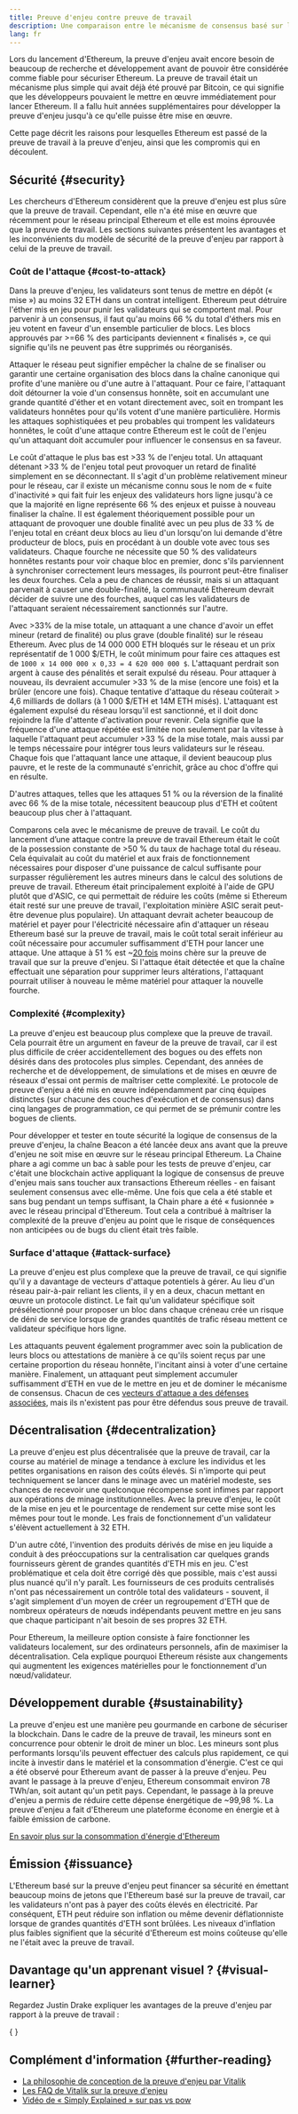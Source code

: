 ```yaml
---
title: Preuve d'enjeu contre preuve de travail
description: Une comparaison entre le mécanisme de consensus basé sur la preuve d'enjeu et la preuve de travail d'Ethereum
lang: fr
---
```


Lors du lancement d'Ethereum, la preuve d'enjeu avait encore besoin de beaucoup de recherche et développement avant de pouvoir être considérée comme fiable pour sécuriser Ethereum. La preuve de travail était un mécanisme plus simple qui avait déjà été prouvé par Bitcoin, ce qui signifie que les développeurs pouvaient le mettre en œuvre immédiatement pour lancer Ethereum. Il a fallu huit années supplémentaires pour développer la preuve d'enjeu jusqu'à ce qu'elle puisse être mise en œuvre.

Cette page décrit les raisons pour lesquelles Ethereum est passé de la preuve de travail à la preuve d'enjeu, ainsi que les compromis qui en découlent.

## Sécurité \{#security}

Les chercheurs d'Ethereum considèrent que la preuve d'enjeu est plus sûre que la preuve de travail. Cependant, elle n'a été mise en œuvre que récemment pour le réseau principal Ethereum et elle est moins éprouvée que la preuve de travail. Les sections suivantes présentent les avantages et les inconvénients du modèle de sécurité de la preuve d'enjeu par rapport à celui de la preuve de travail.

### Coût de l'attaque \{#cost-to-attack}

Dans la preuve d'enjeu, les validateurs sont tenus de mettre en dépôt (« mise ») au moins 32 ETH dans un contrat intelligent. Ethereum peut détruire l'éther mis en jeu pour punir les validateurs qui se comportent mal. Pour parvenir à un consensus, il faut qu'au moins 66 % du total d'éthers mis en jeu votent en faveur d'un ensemble particulier de blocs. Les blocs approuvés par >=66 % des participants deviennent « finalisés », ce qui signifie qu'ils ne peuvent pas être supprimés ou réorganisés.

Attaquer le réseau peut signifier empêcher la chaîne de se finaliser ou garantir une certaine organisation des blocs dans la chaîne canonique qui profite d'une manière ou d'une autre à l'attaquant. Pour ce faire, l'attaquant doit détourner la voie d'un consensus honnête, soit en accumulant une grande quantité d'éther et en votant directement avec, soit en trompant les validateurs honnêtes pour qu'ils votent d'une manière particulière. Hormis les attaques sophistiquées et peu probables qui trompent les validateurs honnêtes, le coût d'une attaque contre Ethereum est le coût de l'enjeu qu'un attaquant doit accumuler pour influencer le consensus en sa faveur.

Le coût d'attaque le plus bas est >33 % de l'enjeu total. Un attaquant détenant >33 % de l'enjeu total peut provoquer un retard de finalité simplement en se déconnectant. Il s'agit d'un problème relativement mineur pour le réseau, car il existe un mécanisme connu sous le nom de « fuite d'inactivité » qui fait fuir les enjeux des validateurs hors ligne jusqu'à ce que la majorité en ligne représente 66 % des enjeux et puisse à nouveau finaliser la chaîne. Il est également théoriquement possible pour un attaquant de provoquer une double finalité avec un peu plus de 33 % de l'enjeu total en créant deux blocs au lieu d'un lorsqu'on lui demande d'être producteur de blocs, puis en procédant à un double vote avec tous ses validateurs. Chaque fourche ne nécessite que 50 % des validateurs honnêtes restants pour voir chaque bloc en premier, donc s'ils parviennent à synchroniser correctement leurs messages, ils pourront peut-être finaliser les deux fourches. Cela a peu de chances de réussir, mais si un attaquant parvenait à causer une double-finalité, la communauté Ethereum devrait décider de suivre une des fourches, auquel cas les validateurs de l'attaquant seraient nécessairement sanctionnés sur l'autre.

Avec >33% de la mise totale, un attaquant a une chance d'avoir un effet mineur (retard de finalité) ou plus grave (double finalité) sur le réseau Ethereum. Avec plus de 14 000 000 ETH bloqués sur le réseau et un prix représentatif de 1 000 $/ETH, le coût minimum pour faire ces attaques est de `1000 x 14 000 000 x 0,33 = 4 620 000 000 $`. L'attaquant perdrait son argent à cause des pénalités et serait expulsé du réseau. Pour attaquer à nouveau, ils devraient accumuler >33 % de la mise (encore une fois) et la brûler (encore une fois). Chaque tentative d'attaque du réseau coûterait > 4,6 milliards de dollars (à 1 000 $/ETH et 14M ETH misés). L'attaquant est également expulsé du réseau lorsqu'il est sanctionné, et il doit donc rejoindre la file d'attente d'activation pour revenir. Cela signifie que la fréquence d'une attaque répétée est limitée non seulement par la vitesse à laquelle l'attaquant peut accumuler >33 % de la mise totale, mais aussi par le temps nécessaire pour intégrer tous leurs validateurs sur le réseau. Chaque fois que l'attaquant lance une attaque, il devient beaucoup plus pauvre, et le reste de la communauté s'enrichit, grâce au choc d'offre qui en résulte.

D'autres attaques, telles que les attaques 51 % ou la réversion de la finalité avec 66 % de la mise totale, nécessitent beaucoup plus d'ETH et coûtent beaucoup plus cher à l'attaquant.

Comparons cela avec le mécanisme de preuve de travail. Le coût du lancement d’une attaque contre la preuve de travail Ethereum était le coût de la possession constante de >50 % du taux de hachage total du réseau. Cela équivalait au coût du matériel et aux frais de fonctionnement nécessaires pour disposer d'une puissance de calcul suffisante pour surpasser régulièrement les autres mineurs dans le calcul des solutions de preuve de travail. Ethereum était principalement exploité à l'aide de GPU plutôt que d'ASIC, ce qui permettait de réduire les coûts (même si Ethereum était resté sur une preuve de travail, l'exploitation minière ASIC serait peut-être devenue plus populaire). Un attaquant devrait acheter beaucoup de matériel et payer pour l'électricité nécessaire afin d'attaquer un réseau Ethereum basé sur la preuve de travail, mais le coût total serait inférieur au coût nécessaire pour accumuler suffisamment d'ETH pour lancer une attaque. Une attaque à 51 % est ~[20 fois](https://youtu.be/1m12zgJ42dI?t=1562) moins chère sur la preuve de travail que sur la preuve d'enjeu. Si l'attaque était détectée et que la chaîne effectuait une séparation pour supprimer leurs altérations, l'attaquant pourrait utiliser à nouveau le même matériel pour attaquer la nouvelle fourche.

### Complexité \{#complexity}

La preuve d'enjeu est beaucoup plus complexe que la preuve de travail. Cela pourrait être un argument en faveur de la preuve de travail, car il est plus difficile de créer accidentellement des bogues ou des effets non désirés dans des protocoles plus simples. Cependant, des années de recherche et de développement, de simulations et de mises en œuvre de réseaux d'essai ont permis de maîtriser cette complexité. Le protocole de preuve d'enjeu a été mis en œuvre indépendamment par cinq équipes distinctes (sur chacune des couches d'exécution et de consensus) dans cinq langages de programmation, ce qui permet de se prémunir contre les bogues de clients.

Pour développer et tester en toute sécurité la logique de consensus de la preuve d'enjeu, la chaîne Beacon a été lancée deux ans avant que la preuve d'enjeu ne soit mise en œuvre sur le réseau principal Ethereum. La Chaine phare a agi comme un bac à sable pour les tests de preuve d'enjeu, car c'était une blockchain active appliquant la logique de consensus de preuve d'enjeu mais sans toucher aux transactions Ethereum réelles - en faisant seulement consensus avec elle-même. Une fois que cela a été stable et sans bug pendant un temps suffisant, la Chain phare a été « fusionnée » avec le réseau principal d'Ethereum. Tout cela a contribué à maîtriser la complexité de la preuve d'enjeu au point que le risque de conséquences non anticipées ou de bugs du client était très faible.

### Surface d'attaque \{#attack-surface}

La preuve d'enjeu est plus complexe que la preuve de travail, ce qui signifie qu'il y a davantage de vecteurs d'attaque potentiels à gérer. Au lieu d'un réseau pair-à-pair reliant les clients, il y en a deux, chacun mettant en œuvre un protocole distinct. Le fait qu'un validateur spécifique soit présélectionné pour proposer un bloc dans chaque créneau crée un risque de déni de service lorsque de grandes quantités de trafic réseau mettent ce validateur spécifique hors ligne.

Les attaquants peuvent également programmer avec soin la publication de leurs blocs ou attestations de manière à ce qu'ils soient reçus par une certaine proportion du réseau honnête, l'incitant ainsi à voter d'une certaine manière. Finalement, un attaquant peut simplement accumuler suffisamment d'ETH en vue de le mettre en jeu et de dominer le mécanisme de consensus. Chacun de ces [vecteurs d'attaque a des défenses associées](/developers/docs/consensus-mechanisms/pos/attack-and-defense), mais ils n'existent pas pour être défendus sous preuve de travail.

## Décentralisation \{#decentralization}

La preuve d'enjeu est plus décentralisée que la preuve de travail, car la course au matériel de minage a tendance à exclure les individus et les petites organisations en raison des coûts élevés. Si n'importe qui peut techniquement se lancer dans le minage avec un matériel modeste, ses chances de recevoir une quelconque récompense sont infimes par rapport aux opérations de minage institutionnelles. Avec la preuve d'enjeu, le coût de la mise en jeu et le pourcentage de rendement sur cette mise sont les mêmes pour tout le monde. Les frais de fonctionnement d'un validateur s'élèvent actuellement à 32 ETH.

D'un autre côté, l'invention des produits dérivés de mise en jeu liquide a conduit à des préoccupations sur la centralisation car quelques grands fournisseurs gèrent de grandes quantités d'ETH mis en jeu. C'est problématique et cela doit être corrigé dès que possible, mais c'est aussi plus nuancé qu'il n'y paraît. Les fournisseurs de ces produits centralisés n'ont pas nécessairement un contrôle total des validateurs - souvent, il s'agit simplement d'un moyen de créer un regroupement d'ETH que de nombreux opérateurs de nœuds indépendants peuvent mettre en jeu sans que chaque participant n'ait besoin de ses propres 32 ETH.

Pour Ethereum, la meilleure option consiste à faire fonctionner les validateurs localement, sur des ordinateurs personnels, afin de maximiser la décentralisation. Cela explique pourquoi Ethereum résiste aux changements qui augmentent les exigences matérielles pour le fonctionnement d'un nœud/validateur.

## Développement durable \{#sustainability}

La preuve d'enjeu est une manière peu gourmande en carbone de sécuriser la blockchain. Dans le cadre de la preuve de travail, les mineurs sont en concurrence pour obtenir le droit de miner un bloc. Les mineurs sont plus performants lorsqu'ils peuvent effectuer des calculs plus rapidement, ce qui incite à investir dans le matériel et la consommation d'énergie. C'est ce qui a été observé pour Ethereum avant de passer à la preuve d'enjeu. Peu avant le passage à la preuve d'enjeu, Ethereum consommait environ 78 TWh/an, soit autant qu'un petit pays. Cependant, le passage à la preuve d'enjeu a permis de réduire cette dépense énergétique de ~99,98 %. La preuve d'enjeu a fait d'Ethereum une plateforme économe en énergie et à faible émission de carbone.

[En savoir plus sur la consommation d'énergie d'Ethereum](/energy-consumption)

## Émission \{#issuance}

L'Ethereum basé sur la preuve d'enjeu peut financer sa sécurité en émettant beaucoup moins de jetons que l'Ethereum basé sur la preuve de travail, car les validateurs n'ont pas à payer des coûts élevés en électricité. Par conséquent, ETH peut réduire son inflation ou même devenir déflationniste lorsque de grandes quantités d'ETH sont brûlées. Les niveaux d'inflation plus faibles signifient que la sécurité d'Ethereum est moins coûteuse qu'elle ne l'était avec la preuve de travail.

## Davantage qu'un apprenant visuel ? \{#visual-learner}

Regardez Justin Drake expliquer les avantages de la preuve d'enjeu par rapport à la preuve de travail :

{
	<YouTube id="1m12zgJ42dI" />
}

## Complément d'information \{#further-reading}

- [La philosophie de conception de la preuve d'enjeu par Vitalik](https://medium.com/@VitalikButerin/a-proof-of-stake-design-philosophy-506585978d51)
- [Les FAQ de Vitalik sur la preuve d'enjeu](https://vitalik.eth.limo/general/2017/12/31/pos_faq.html#what-is-proof-of-stake)
- [Vidéo de « Simply Explained » sur pas vs pow](https://www.youtube.com/watch?v=M3EFi_POhps)
